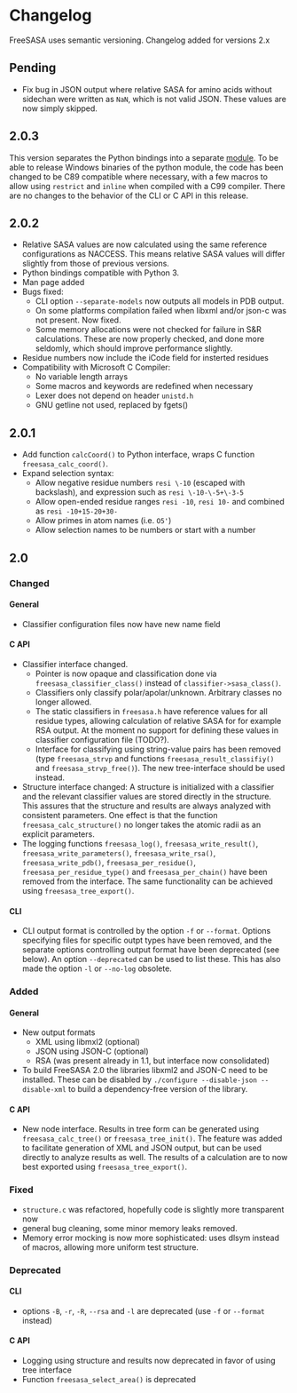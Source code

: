 # Changelog

FreeSASA uses semantic versioning. Changelog added for versions 2.x

## Pending

- Fix bug in JSON output where relative SASA for amino acids without sidechan
  were written as `NaN`, which is not valid JSON. These values are now
  simply skipped.

## 2.0.3

This version separates the Python bindings into a separate
[module](https://github.com/freesasa/freesasa-python).
To be able to release Windows binaries of the python module,
the code has been changed to be C89 compatible where necessary,
with a few macros to allow using `restrict` and `inline` when
compiled with a C99 compiler. There are no changes to the behavior
of the CLI or C API in this release.

## 2.0.2

- Relative SASA values are now calculated using the same reference
  configurations as NACCESS. This means relative SASA values will
  differ slightly from those of previous versions.
- Python bindings compatible with Python 3.
- Man page added
- Bugs fixed:
  - CLI option `--separate-models` now outputs all models in PDB output.
  - On some platforms compilation failed when libxml and/or json-c was
    not present. Now fixed.
  - Some memory allocations were not checked for failure in S&R
    calculations. These are now properly checked, and done more
    seldomly, which should improve performance slightly.
- Residue numbers now include the iCode field for insterted residues
- Compatibility with Microsoft C Compiler:
  - No variable length arrays
  - Some macros and keywords are redefined when necessary
  - Lexer does not depend on header `unistd.h`
  - GNU getline not used, replaced by fgets()

## 2.0.1

- Add function `calcCoord()` to Python interface, wraps C function
  `freesasa_calc_coord()`.
- Expand selection syntax:
  - Allow negative residue numbers `resi \-10` (escaped with
    backslash), and expression such as `resi \-10-\-5+\-3-5`
  - Allow open-ended residue ranges `resi -10`, `resi 10-` and
    combined as `resi -10+15-20+30-`
  - Allow primes in atom names (i.e. `O5'`)
  - Allow selection names to be numbers or start with a number

## 2.0

### Changed

#### General

- Classifier configuration files now have new name field

#### C API

- Classifier interface changed.
  - Pointer is now opaque and classification done via
    `freesasa_classifier_class()` instead of
    `classifier->sasa_class()`.
  - Classifiers only classify polar/apolar/unknown. Arbitrary classes
    no longer allowed.
  - The static classifiers in `freesasa.h` have reference values for
    all residue types, allowing calculation of relative SASA for for
    example RSA output. At the moment no support for defining these
    values in classifier configuration file (TODO?).
  - Interface for classifying using string-value pairs has been
    removed (type `freesasa_strvp` and functions
    `freesasa_result_classifiy()` and `freesasa_strvp_free()`). The
    new tree-interface should be used instead.
- Structure interface changed: A structure is initialized with a
  classifier and the relevant classifier values are stored directly in
  the structure. This assures that the structure and results are
  always analyzed with consistent parameters. One effect is that the
  function `freesasa_calc_structure()` no longer takes the atomic
  radii as an explicit parameters.
- The logging functions `freesasa_log()`, `freesasa_write_result()`,
  `freesasa_write_parameters()`, `freesasa_write_rsa()`,
  `freesasa_write_pdb()`, `freesasa_per_residue()`,
  `freesasa_per_residue_type()` and `freesasa_per_chain()` have been
  removed from the interface. The same functionality can be achieved
  using `freesasa_tree_export()`.

#### CLI

- CLI output format is controlled by the option `-f` or
  `--format`. Options specifying files for specific outpt types have
  been removed, and the separate options controlling output format
  have been deprecated (see below). An option `--deprecated` can be
  used to list these. This has also made the option `-l` or `--no-log`
  obsolete.

### Added

#### General

- New output formats
  - XML using libmxl2 (optional)
  - JSON using JSON-C (optional)
  - RSA (was present already in 1.1, but interface now consolidated)
- To build FreeSASA 2.0 the libraries libxml2 and JSON-C need to be
  installed. These can be disabled by `./configure --disable-json --disable-xml` to build a dependency-free version of the library.

#### C API

- New node interface. Results in tree form can be generated using
  `freesasa_calc_tree()` or `freesasa_tree_init()`. The feature was
  added to facilitate generation of XML and JSON output, but can be
  used directly to analyze results as well. The results of a
  calculation are to now best exported using `freesasa_tree_export()`.

### Fixed

- `structure.c` was refactored, hopefully code is slightly more
  transparent now
- general bug cleaning, some minor memory leaks removed.
- Memory error mocking is now more sophisticated: uses dlsym instead
  of macros, allowing more uniform test structure.

### Deprecated

#### CLI

- options `-B`, `-r`, `-R`, `--rsa` and `-l` are deprecated (use
  `-f` or `--format` instead)

#### C API

- Logging using structure and results now deprecated in favor of
  using tree interface
- Function `freesasa_select_area()` is deprecated
